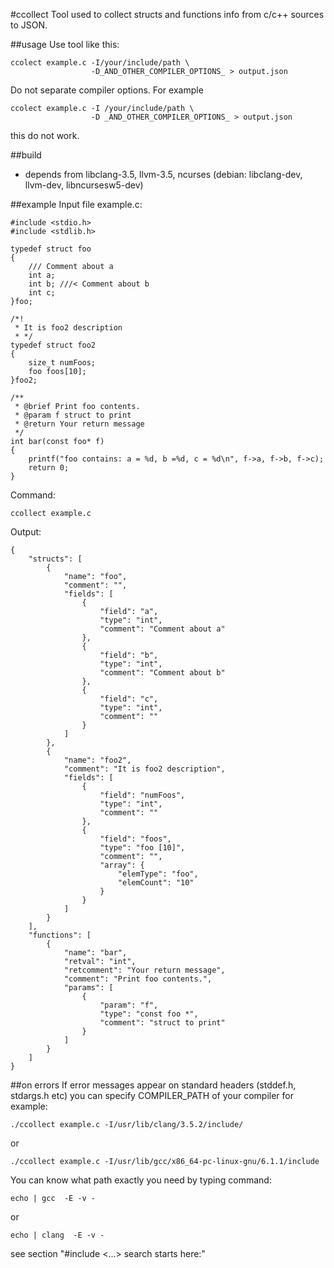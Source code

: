 #ccollect
Tool used to collect structs and functions info from c/c++ sources to JSON.

##usage
Use tool like this:
```
ccolect example.c -I/your/include/path \
                  -D_AND_OTHER_COMPILER_OPTIONS_ > output.json
```

Do not separate compiler options. For example 
```
ccolect example.c -I /your/include/path \
                  -D _AND_OTHER_COMPILER_OPTIONS_ > output.json
```
this do not work.


##build
- depends from libclang-3.5, llvm-3.5, ncurses
  (debian: libclang-dev, llvm-dev, libncursesw5-dev)

##example
Input file example.c:
```
#include <stdio.h>
#include <stdlib.h>

typedef struct foo
{
    /// Comment about a
    int a;
    int b; ///< Comment about b
    int c;
}foo;

/*!
 * It is foo2 description
 * */
typedef struct foo2
{
    size_t numFoos;
    foo foos[10];
}foo2;

/**
 * @brief Print foo contents.
 * @param f struct to print
 * @return Your return message
 */
int bar(const foo* f)
{
    printf("foo contains: a = %d, b =%d, c = %d\n", f->a, f->b, f->c);
    return 0;
}
```
Command:
```
ccollect example.c
```

Output:
```
{
    "structs": [
        {
            "name": "foo",
            "comment": "",
            "fields": [
                {
                    "field": "a",
                    "type": "int",
                    "comment": "Comment about a"
                },
                {
                    "field": "b",
                    "type": "int",
                    "comment": "Comment about b"
                },
                {
                    "field": "c",
                    "type": "int",
                    "comment": ""
                }
            ]
        },
        {
            "name": "foo2",
            "comment": "It is foo2 description",
            "fields": [
                {
                    "field": "numFoos",
                    "type": "int",
                    "comment": ""
                },
                {
                    "field": "foos",
                    "type": "foo [10]",
                    "comment": "",
                    "array": {
                        "elemType": "foo",
                        "elemCount": "10"
                    }
                }
            ]
        }
    ],
    "functions": [
        {
            "name": "bar",
            "retval": "int",
            "retcomment": "Your return message",
            "comment": "Print foo contents.",
            "params": [
                {
                    "param": "f",
                    "type": "const foo *",
                    "comment": "struct to print"
                }
            ]
        }
    ]
}
```

##on errors
If error messages appear on standard headers (stddef.h, stdargs.h etc) 
you can specify COMPILER_PATH of your compiler for example:

```
./ccollect example.c -I/usr/lib/clang/3.5.2/include/
```
or 
```
./ccollect example.c -I/usr/lib/gcc/x86_64-pc-linux-gnu/6.1.1/include
```

You can know what path exactly you need by typing command:
```
echo | gcc  -E -v -
```
or
```
echo | clang  -E -v -
```
see section "#include <...> search starts here:"

